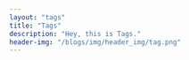 ```yaml
---
layout: "tags"
title: "Tags"
description: "Hey, this is Tags."
header-img: "/blogs/img/header_img/tag.png"
---
```

